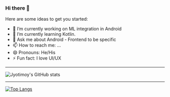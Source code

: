 ### Hi there 👋


Here are some ideas to get you started:

- 🔭 I’m currently working on ML integration in Android
- 🌱 I’m currently learning Kotlin.
- 💬 Ask me about Android - Frontend to be specific
- 📫 How to reach me: ...
- 😄 Pronouns: He/His
- ⚡ Fun fact: I love UI/UX

--- 

![Jyotimoy's GitHub stats](https://github-readme-stats.vercel.app/api?username=JyotimoyKashyap&show_icons=true&theme=merko)

---
[![Top Langs](https://github-readme-stats.vercel.app/api/top-langs/?username=JyotimoyKashyap&show_icons=true&layout=compact&theme=merko&hide=javascript,html,css,express,ejs,shell)](https://github.com/anuraghazra/github-readme-stats)




